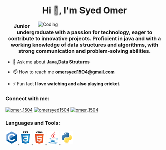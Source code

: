<h1 align="center">Hi 👋, I'm Syed Omer</h1>
<img align="right" alt="Coding" width="400" src="https://cdn.dribbble.com/users/116207...">
<h3 align="center">Junior undergraduate with a passion for technology, eager to contribute to innovative projects. Proficient in java and with a working knowledge of data structures and algorithms, with strong communication and problem-solving abilities.</h3>

- 💬 Ask me about **Java,Data Strutures**

- 📫 How to reach me **omersyed1504@gmail.com**

- ⚡ Fun fact **I love watching and also playing cricket.**

<h3 align="left">Connect with me:</h3>
<p align="left">
<a href="https://www.codechef.com/users/omer_1504" target="blank"><img align="center" src="https://cdn.jsdelivr.net/npm/simple-icons@3.1.0/icons/codechef.svg" alt="omer_1504" height="30" width="40" /></a>
<a href="https://www.hackerrank.com/omersyed1504" target="blank"><img align="center" src="https://raw.githubusercontent.com/rahuldkjain/github-profile-readme-generator/master/src/images/icons/Social/hackerrank.svg" alt="omersyed1504" height="30" width="40" /></a>
<a href="https://www.leetcode.com/omer_1504" target="blank"><img align="center" src="https://raw.githubusercontent.com/rahuldkjain/github-profile-readme-generator/master/src/images/icons/Social/leet-code.svg" alt="omer_1504" height="30" width="40" /></a>
</p>

<h3 align="left">Languages and Tools:</h3>
<p align="left"> <a href="https://www.cprogramming.com/" target="_blank" rel="noreferrer"> <img src="https://raw.githubusercontent.com/devicons/devicon/master/icons/c/c-original.svg" alt="c" width="40" height="40"/> </a> <a href="https://www.w3schools.com/css/" target="_blank" rel="noreferrer"> <img src="https://raw.githubusercontent.com/devicons/devicon/master/icons/css3/css3-original-wordmark.svg" alt="css3" width="40" height="40"/> </a> <a href="https://www.w3.org/html/" target="_blank" rel="noreferrer"> <img src="https://raw.githubusercontent.com/devicons/devicon/master/icons/html5/html5-original-wordmark.svg" alt="html5" width="40" height="40"/> </a> <a href="https://www.java.com" target="_blank" rel="noreferrer"> <img src="https://raw.githubusercontent.com/devicons/devicon/master/icons/java/java-original.svg" alt="java" width="40" height="40"/> </a> <a href="https://www.python.org" target="_blank" rel="noreferrer"> <img src="https://raw.githubusercontent.com/devicons/devicon/master/icons/python/python-original.svg" alt="python" width="40" height="40"/> </a> </p>


